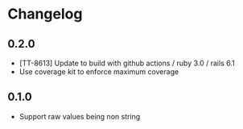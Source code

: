 # Changelog

## 0.2.0

- [TT-8613] Update to build with github actions / ruby 3.0 / rails 6.1
- Use coverage kit to enforce maximum coverage

## 0.1.0

- Support raw values being non string
